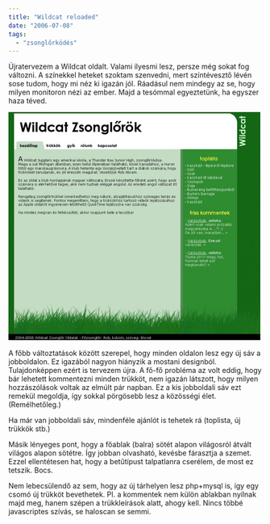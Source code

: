 ```yaml
---
title: "Wildcat reloaded"
date: "2006-07-08"
tags: 
  - "zsonglőrködés"
---
```


Újratervezem a Wildcat oldalt. Valami ilyesmi lesz, persze még sokat fog változni. A színekkel heteket szoktam szenvedni, mert színtévesztő lévén sose tudom, hogy mi néz ki igazán jól. Ráadásul nem mindegy az se, hogy milyen monitoron nézi az ember. Majd a tesómmal egyeztetünk, ha egyszer haza téved.

![main2](images/main2-500x452.jpg)

A főbb változtatások között szerepel, hogy minden oldalon lesz egy új sáv a jobboldalon. Ez igazából nagyon hiányzik a mostani designból. Tulajdonképpen ezért is tervezem újra. A fő-fő probléma az volt eddig, hogy bár lehetett kommentezni minden trükköt, nem igazán látszott, hogy milyen hozzászólások voltak az elmúlt pár napban. Ez a kis jobboldali sáv ezt remekül megoldja, így sokkal pörgösebb lesz a közösségi élet. (Remélhetőleg.)

Ha már van jobboldali sáv, mindenféle ajánlót is tehetek rá (toplista, új trükkök stb.)

Másik lényeges pont, hogy a főablak (balra) sötét alapon világosról átvált világos alapon sötétre. Így jobban olvasható, kevésbe fárasztja a szemet. Ezzel ellentétesen hat, hogy a betűtípust talpatlanra cserélem, de most ez tetszik. Bocs.

Nem lebecsülendő az sem, hogy az új tárhelyen lesz php+mysql is, így egy csomó új trükköt bevethetek. Pl. a kommentek nem külön ablakban nyílnak majd meg, hanem szépen a trükkleírások alatt, ahogy kell. Nincs többé javascriptes szívás, se haloscan se semmi.
